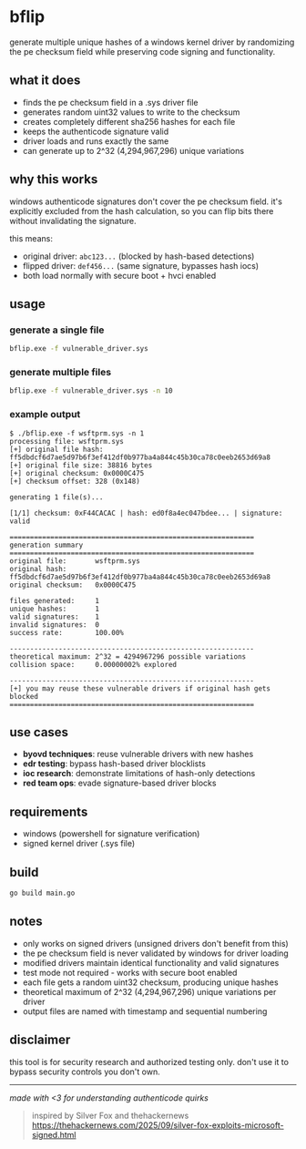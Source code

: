 # bflip

generate multiple unique hashes of a windows kernel driver by randomizing the pe checksum field while preserving code signing and functionality.

## what it does

- finds the pe checksum field in a .sys driver file
- generates random uint32 values to write to the checksum
- creates completely different sha256 hashes for each file
- keeps the authenticode signature valid
- driver loads and runs exactly the same
- can generate up to 2^32 (4,294,967,296) unique variations

## why this works

windows authenticode signatures don't cover the pe checksum field. it's explicitly excluded from the hash calculation, so you can flip bits there without invalidating the signature.

this means:
- original driver: `abc123...` (blocked by hash-based detections)
- flipped driver: `def456...` (same signature, bypasses hash iocs)
- both load normally with secure boot + hvci enabled

## usage

### generate a single file
```bash
bflip.exe -f vulnerable_driver.sys
```

### generate multiple files
```bash
bflip.exe -f vulnerable_driver.sys -n 10
```

### example output
```
$ ./bflip.exe -f wsftprm.sys -n 1
processing file: wsftprm.sys
[+] original file hash: ff5dbdcf6d7ae5d97b6f3ef412df0b977ba4a844c45b30ca78c0eeb2653d69a8
[+] original file size: 38816 bytes
[+] original checksum: 0x0000C475
[+] checksum offset: 328 (0x148)

generating 1 file(s)...

[1/1] checksum: 0xF44CACAC | hash: ed0f8a4ec047bdee... | signature: valid

============================================================
generation summary
============================================================
original file:       wsftprm.sys
original hash:       ff5dbdcf6d7ae5d97b6f3ef412df0b977ba4a844c45b30ca78c0eeb2653d69a8
original checksum:   0x0000C475

files generated:     1
unique hashes:       1
valid signatures:    1
invalid signatures:  0
success rate:        100.00%

------------------------------------------------------------
theoretical maximum: 2^32 = 4294967296 possible variations
collision space:     0.00000002% explored

------------------------------------------------------------
[+] you may reuse these vulnerable drivers if original hash gets blocked
============================================================
```

## use cases

- **byovd techniques**: reuse vulnerable drivers with new hashes
- **edr testing**: bypass hash-based driver blocklists
- **ioc research**: demonstrate limitations of hash-only detections
- **red team ops**: evade signature-based driver blocks

## requirements

- windows (powershell for signature verification)
- signed kernel driver (.sys file)

## build
```bash
go build main.go
```

## notes

- only works on signed drivers (unsigned drivers don't benefit from this)
- the pe checksum field is never validated by windows for driver loading
- modified drivers maintain identical functionality and valid signatures
- test mode not required - works with secure boot enabled
- each file gets a random uint32 checksum, producing unique hashes
- theoretical maximum of 2^32 (4,294,967,296) unique variations per driver
- output files are named with timestamp and sequential numbering

## disclaimer

this tool is for security research and authorized testing only. don't use it to bypass security controls you don't own.

---

*made with <3 for understanding authenticode quirks*
>inspired by Silver Fox and thehackernews https://thehackernews.com/2025/09/silver-fox-exploits-microsoft-signed.html

